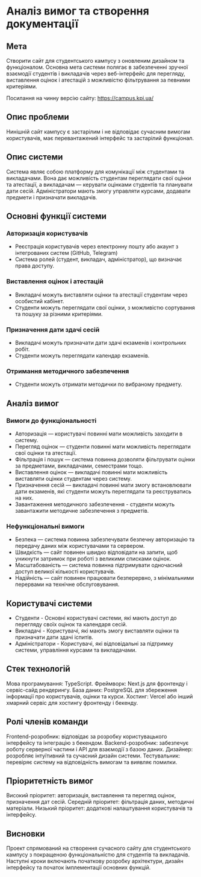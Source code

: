 # Аналіз вимог та створення документації
## Мета
Створити сайт для студентського кампусу з оновленим дизайном та функціоналом. 
Основна мета системи полягає в забезпеченні зручної взаємодії студентів і викладачів через веб-інтерфейс для перегляду, виставлення оцінок і атестацій з можливістю фільтрування за певними критеріями.

Посилання на чинну версію сайту: https://campus.kpi.ua/

## Опис проблеми
Нинішній сайт кампусу є застарілим і не відповідає сучасним вимогам користувачів, має перевантажений інтерфейс та застарілий функціонал.

## Опис системи
Система являє собою платформу для комунікації між студентами та викладачами. 
Вона дає можливість студентам переглядати свої оцінки та атестації, а викладачам — керувати оцінками студентів та планувати дати сесій. 
Адміністратори мають змогу управляти курсами, додавати предмети і призначати викладачів.

## Основні функції системи
### Авторизація користувачів
- Реєстрація користувачів через електронну пошту або акаунт з інтегрованих систем (GitHub, Telegram)
- Система ролей (студент, викладач, адміністратор), що визначає права доступу.

### Виставлення оцінок і атестацій
- Викладачі можуть виставляти оцінки та атестації студентам через особистий кабінет.
- Студенти можуть переглядати свої оцінки, з можливістю сортування та пошуку за різними критеріями.

### Призначення дати здачі сесій
- Викладачі можуть призначати дати здачі екзаменів і контрольних робіт.
- Студенти можуть переглядати календар екзаменів.

### Отримання методичного забезпечення
- Студенти можуть отримати методички по вибраному предмету.

## Аналіз вимог
### Вимоги до функціональності
- Авторизація — користувачі повинні мати можливість заходити в систему.
- Перегляд оцінок — студенти повинні мати можливість переглядати свої оцінки та атестації.
- Фільтрація і пошук — система повинна дозволяти фільтрувати оцінки за предметами, викладачами, семестрами тощо.
- Виставлення оцінок — викладачі повинні мати можливість виставляти оцінки студентам через систему.
- Призначення сесій — викладачі повинні мати змогу встановлювати дати екзаменів, які студенти можуть переглядати та реєструватись на них.
- Завантаження методичного забезпечення - студенти можуть завантажити методичне забезпечення з предметів.

### Нефункціональні вимоги
- Безпека — система повинна забезпечувати безпечну авторизацію та передачу даних між користувачами та сервером.
- Швидкість — сайт повинен швидко відповідати на запити, щоб уникнути затримок при роботі з великими списками оцінок.
- Масштабованість — система повинна підтримувати одночасний доступ великої кількості користувачів.
- Надійність — сайт повинен працювати безперервно, з мінімальними перервами на технічне обслуговування.

## Користувачі системи
- Студенти - Основні користувачі системи, які мають доступ до перегляду своїх оцінок та календаря сесій.
- Викладачі - Користувачі, які мають змогу виставляти оцінки та призначати дати здачі іспитів.
- Адміністратори - Користувачі, які відповідальні за підтримку системи, управління курсами та викладачами.

## Стек технологій
Мова програмування: TypeScript.
Фреймворк: Next.js для фронтенду і сервіс-сайд рендерингу.
База даних: PostgreSQL для збереження інформації про користувачів, оцінки та курси.
Хостинг: Vercel або інший хмарний сервіс для хостингу фронтенду і бекенду.

## Ролі членів команди
Frontend-розробник: відповідає за розробку користувацького інтерфейсу та інтеграцію з бекендом.
Backend-розробник: забезпечує роботу серверної частини і API для взаємодії з базою даних.
Дизайнер: розробляє інтуїтивний та сучасний дизайн системи.
Тестувальник: перевіряє систему на відповідність вимогам та виявляє помилки.

## Пріоритетність вимог
Високий пріоритет: авторизація, виставлення та перегляд оцінок, призначення дат сесій.
Середній пріоритет: фільтрація даних, методичні матеріали.
Низький пріоритет: додаткові налаштування користувачів та інтерфейсу.

## Висновки
Проект спрямований на створення сучасного сайту для студентського кампусу з покращеною функціональністю для студентів та викладачів. 
Наступні кроки включають початкову розробку архітектури, дизайн інтерфейсу та початок імплементації основних функцій.
